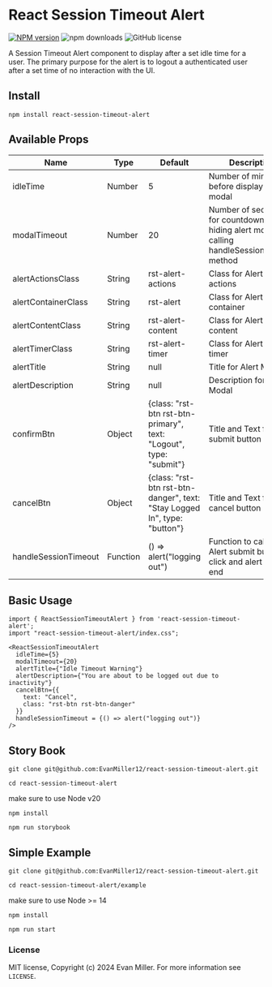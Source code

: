 # React Session Timeout Alert

[![NPM version](https://img.shields.io/npm/v/react-session-timeout-alert.svg?style=flat)](https://npmjs.com/package/react-session-timeout-alert)
![npm downloads](https://img.shields.io/npm/dt/react-session-timeout-alert?style=flat-square)
![GitHub license](https://img.shields.io/badge/license-MIT-blue.svg?style=flat-square)

A Session Timeout Alert component to display after a set idle time for a user.
The primary purpose for the alert is to logout a authenticated user after a set time of no interaction with the UI.

## Install

`npm install react-session-timeout-alert`

## Available Props

| Name                 | Type     | Default                                                                   | Description                                                                                       |
| -------------------- | -------- | ------------------------------------------------------------------------- | ------------------------------------------------------------------------------------------------- |
| idleTime             | Number   | 5                                                                         | Number of minutes before displaying alert modal                                                   |  |
| modalTimeout         | Number   | 20                                                                        | Number of seconds for countdown before hiding alert modal and calling handleSessionTimeout method |
| alertActionsClass    | String   | rst-alert-actions                                                         | Class for Alert Modal actions                                                                     |
| alertContainerClass  | String   | rst-alert                                                                 | Class for Alert Modal container                                                                   |
| alertContentClass    | String   | rst-alert-content                                                         | Class for Alert Modal content                                                                     |
| alertTimerClass      | String   | rst-alert-timer                                                           | Class for Alert Modal timer                                                                       |
| alertTitle           | String   | null                                                                      | Title for Alert Modal                                                                             |
| alertDescription     | String   | null                                                                      | Description for Alert Modal                                                                       |
| confirmBtn           | Object   | {class: "rst-btn rst-btn-primary", text: "Logout", type: "submit"}        | Title and Text for Alert submit button                                                            |
| cancelBtn            | Object   | {class: "rst-btn rst-btn-danger", text: "Stay Logged In", type: "button"} | Title and Text for Alert cancel button                                                            |
| handleSessionTimeout | Function | () => alert("logging out")                                                | Function to call on Alert submit button click and alert timer end                                 |

## Basic Usage

```react
import { ReactSessionTimeoutAlert } from 'react-session-timeout-alert';
import "react-session-timeout-alert/index.css";

<ReactSessionTimeoutAlert
  idleTime={5}
  modalTimeout={20}
  alertTitle={"Idle Timeout Warning"}
  alertDescription={"You are about to be logged out due to inactivity"}
  cancelBtn={{
    text: "Cancel",
    class: "rst-btn rst-btn-danger"
  }}
  handleSessionTimeout = {() => alert("logging out")}
/>
```

## Story Book
`git clone git@github.com:EvanMiller12/react-session-timeout-alert.git`

`cd react-session-timeout-alert`

make sure to use Node v20

`npm install`

`npm run storybook`


## Simple Example

`git clone git@github.com:EvanMiller12/react-session-timeout-alert.git`

`cd react-session-timeout-alert/example`

make sure to use Node >= 14

`npm install`

`npm run start`

### License

MIT license, Copyright (c) 2024 Evan Miller. For more information see `LICENSE`.
